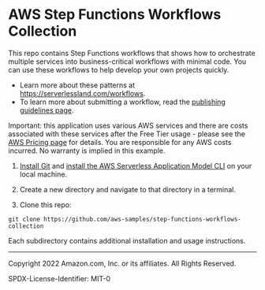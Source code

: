 # AWS Step Functions Workflows Collection

This repo contains Step Functions workflows that shows how to orchestrate multiple services into business-critical workflows with minimal code. You can use these workflows to help develop your own projects quickly.

- Learn more about these patterns at https://serverlessland.com/workflows.
- To learn more about submitting a workflow, read the [publishing guidelines page](https://github.com/aws-samples/step-functions-workflows-collection/blob/main/PUBLISHING.md).

Important: this application uses various AWS services and there are costs associated with these services after the Free Tier usage - please see the [AWS Pricing page](https://aws.amazon.com/pricing/) for details. You are responsible for any AWS costs incurred. No warranty is implied in this example.

1. [Install Git](https://git-scm.com/book/en/v2/Getting-Started-Installing-Git) and [install the AWS Serverless Application Model CLI](https://docs.aws.amazon.com/serverless-application-model/latest/developerguide/serverless-sam-cli-install.html) on your local machine.

1. Create a new directory and navigate to that directory in a terminal.

1. Clone this repo:

```
git clone https://github.com/aws-samples/step-functions-workflows-collection
```

Each subdirectory contains additional installation and usage instructions. 

----
Copyright 2022 Amazon.com, Inc. or its affiliates. All Rights Reserved.

SPDX-License-Identifier: MIT-0
